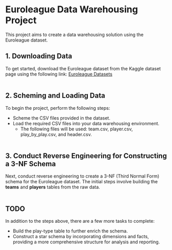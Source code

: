 # Euroleague Data Warehousing Project

This project aims to create a data warehousing solution using the Euroleague dataset.


## 1. Downloading Data  
To get started, download the Euroleague dataset from the Kaggle dataset page using the following link: <a href="https://www.kaggle.com/datasets/babissamothrakis/euroleague-datasets" target="_new">Euroleague Datasets</a>
<br><br/>

## 2. Scheming and Loading Data
To begin the project, perform the following steps:

- Scheme the CSV files provided in the dataset.
- Load the required CSV files into your data warehousing environment.
    - The following files will be used: team.csv, player.csv, play_by_play.csv, and header.csv.
<br><br/>

## 3. Conduct Reverse Engineering for Constructing a 3-NF Schema
Next, conduct reverse engineering to create a 3-NF (Third Normal Form) schema for the Euroleague dataset. The initial steps involve building the **teams** and **players** tables from the raw data.
<br><br/>

## TODO
In addition to the steps above, there are a few more tasks to complete:

- Build the play-type table to further enrich the schema.
- Construct a star schema by incorporating dimensions and facts, providing a more comprehensive structure for analysis and reporting.